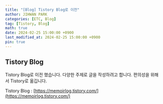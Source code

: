 ```yaml
---
title: "[Blog] Tistory Blog로 이전"
author: JIHWAN PARK
categories: [ETC, Blog]
tag: [Tistory, Blog]
math: true
date: 2024-02-25 15:00:00 +0900
last_modified_at: 2024-02-25 15:00:00 +0900
pin: true
---
```


## Tistory Blog

Tistory Blog로 이전 했습니다. 다양한 주제로 글을 작성하려고 합니다. 편의성을 위해서 Tistory로 옮깁니다.

Tistory Blog : [https://memoirlog.tistory.com/](https://memoirlog.tistory.com/)
